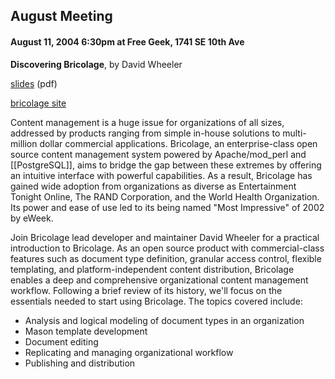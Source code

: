 ## August Meeting

#### August 11, 2004 6:30pm at Free Geek, 1741 SE 10th Ave

**Discovering Bricolage**, by David Wheeler

[slides](http://conferences.oreillynet.com/presentations/os2004/wheeler_david.pdf) (pdf)

[bricolage site](http://bricolage.cc/)

Content management is a huge issue for organizations of all sizes, addressed by products ranging from simple in-house solutions to multi-million dollar commercial applications. Bricolage, an enterprise-class open source content management system powered by Apache/mod_perl and [[PostgreSQL]], aims to bridge the gap between these extremes by offering an intuitive interface with powerful capabilities. As a result, Bricolage has gained wide adoption from organizations as diverse as Entertainment Tonight Online, The RAND Corporation, and the World Health Organization. Its power and ease of use led to its being named "Most Impressive" of 2002 by eWeek.

Join Bricolage lead developer and maintainer David Wheeler for a practical introduction to Bricolage. As an open source product with commercial-class features such as document type definition, granular access control, flexible templating, and platform-independent content distribution, Bricolage enables a deep and comprehensive organizational content management workflow. Following a brief review of its history, we'll focus on the essentials needed to start using Bricolage. The topics covered include:

* Analysis and logical modeling of document types in an organization
* Mason template development
* Document editing
* Replicating and managing organizational workflow
* Publishing and distribution
